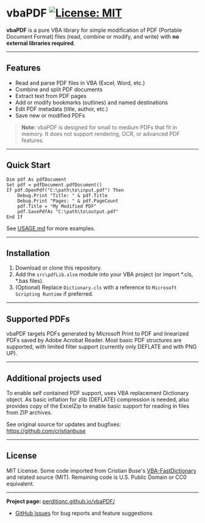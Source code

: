 vbaPDF [![License: MIT](https://img.shields.io/badge/License-MIT-blue.svg)](LICENSE)
======

**vbaPDF** is a pure VBA library for simple modification of PDF (Portable Document Format) files (read, combine or modify, and write) with **no external libraries required**.

---

## Features

* Read and parse PDF files in VBA (Excel, Word, etc.)
* Combine and split PDF documents
* Extract text from PDF pages
* Add or modify bookmarks (outlines) and named destinations
* Edit PDF metadata (title, author, etc.)
* Save new or modified PDFs

> **Note:** vbaPDF is designed for small to medium PDFs that fit in memory. It does not support rendering, OCR, or advanced PDF features.

---

## Quick Start

```vba
Dim pdf As pdfDocument
Set pdf = pdfDocument.pdfDocument()
If pdf.OpenPdf("C:\path\to\input.pdf") Then
    Debug.Print "Title: " & pdf.Title
    Debug.Print "Pages: " & pdf.PageCount
    pdf.Title = "My Modified PDF"
    pdf.SavePdfAs "C:\path\to\output.pdf"
End If
```

See [USAGE.md](USAGE.md) for more examples.

---

## Installation

1. Download or clone this repository.
2. Add the `src\pdfLib.xlsm` module into your VBA project (or import *.cls, *.bas files).
3. (Optional) Replace `Dictionary.cls` with a reference to `Microsoft Scripting Runtime` if preferred.

---

## Supported PDFs

vbaPDF targets PDFs generated by Microsoft Print to PDF and linearized PDFs saved by Adobe Acrobat Reader. Most basic PDF structures are supported, with limited filter support (currently only DEFLATE and with PNG UP).

---

## Additional projects used

To enable self contained PDF support, uses VBA replacement Dictionary object. As basic inflation for zlib (DEFLATE) compression is needed, also provides  copy of the ExcelZip to enable basic support for reading in files from ZIP archives.

See original source for updates and bugfixes: https://github.com/cristianbuse

---

## License

MIT License. Some code imported from Cristian Buse's [VBA-FastDictionary](https://github.com/cristianbuse/VBA-FastDictionary) and related source (MIT). Remaining code is U.S. Public Domain or CC0 equivalent.

---

**Project page:** [perditionc.github.io/vbaPDF/](https://perditionc.github.io/vbaPDF/)

* [GitHub Issues](https://github.com/PerditionC/vbaPDF/issues) for bug reports and feature suggestions
